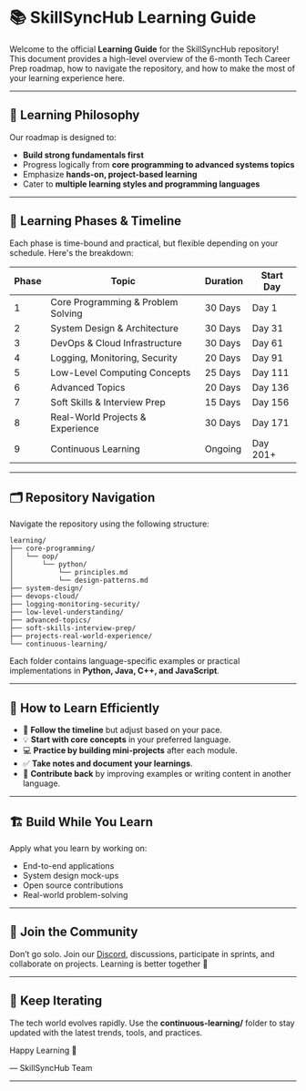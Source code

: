 # 📚 SkillSyncHub Learning Guide

Welcome to the official **Learning Guide** for the SkillSyncHub repository! This document provides a high-level overview of the 6-month Tech Career Prep roadmap, how to navigate the repository, and how to make the most of your learning experience here.

---

## 🧭 Learning Philosophy
Our roadmap is designed to:
- **Build strong fundamentals first**
- Progress logically from **core programming to advanced systems topics**
- Emphasize **hands-on, project-based learning**
- Cater to **multiple learning styles and programming languages**

---

## 📅 Learning Phases & Timeline
Each phase is time-bound and practical, but flexible depending on your schedule. Here's the breakdown:

| Phase | Topic | Duration | Start Day |
|-------|------------------------------|-----------|------------|
| 1 | Core Programming & Problem Solving | 30 Days | Day 1 |
| 2 | System Design & Architecture | 30 Days | Day 31 |
| 3 | DevOps & Cloud Infrastructure | 30 Days | Day 61 |
| 4 | Logging, Monitoring, Security | 20 Days | Day 91 |
| 5 | Low-Level Computing Concepts | 25 Days | Day 111 |
| 6 | Advanced Topics | 20 Days | Day 136 |
| 7 | Soft Skills & Interview Prep | 15 Days | Day 156 |
| 8 | Real-World Projects & Experience | 30 Days | Day 171 |
| 9 | Continuous Learning | Ongoing | Day 201+ |

---

## 🗂 Repository Navigation
Navigate the repository using the following structure:
```
learning/
├── core-programming/
│   └── oop/
│       └── python/
│           └── principles.md
│           └── design-patterns.md
├── system-design/
├── devops-cloud/
├── logging-monitoring-security/
├── low-level-understanding/
├── advanced-topics/
├── soft-skills-interview-prep/
├── projects-real-world-experience/
└── continuous-learning/
```
Each folder contains language-specific examples or practical implementations in **Python, Java, C++, and JavaScript**.

---

## 📖 How to Learn Efficiently
- 📅 **Follow the timeline** but adjust based on your pace.
- 💡 **Start with core concepts** in your preferred language.
- 💻 **Practice by building mini-projects** after each module.
- ✅ **Take notes and document your learnings**.
- 🔄 **Contribute back** by improving examples or writing content in another language.

---

## 🏗 Build While You Learn
Apply what you learn by working on:
- End-to-end applications
- System design mock-ups
- Open source contributions
- Real-world problem-solving

---

## 💬 Join the Community
Don’t go solo. Join our [Discord](https://discord.gg/aNasVJbpC7), discussions, participate in sprints, and collaborate on projects. Learning is better together 🚀

---

## 🔄 Keep Iterating
The tech world evolves rapidly. Use the **continuous-learning/** folder to stay updated with the latest trends, tools, and practices.

Happy Learning 💙

— SkillSyncHub Team

---
